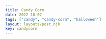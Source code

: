 ```yaml
---
title: Candy Corn
date: 2022-10-07
tags: ["candy", "candy-corn", "halloween"]
layout: layouts/post.njk
key: candycorn
---
```

